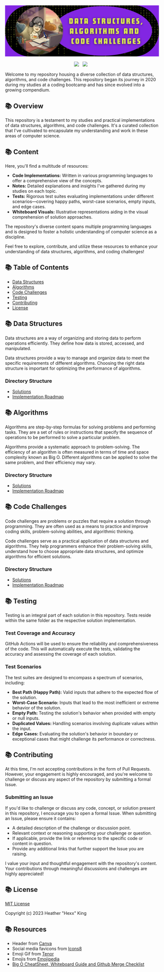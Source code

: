 ![header img](./assets/header.png)

<p align="center">
<a href="https://www.linkedin.com/in/hexx-king/" target="_blank" rel="noopener noreferrer"><img height="38" src="./assets/linkedin.png"></a>&nbsp;&nbsp;
<a href="mailto:hexxking13@gmail.com" target="_blank" rel="noopener noreferrer"><img height="35" src="./assets/gmail.png"></a>&nbsp;&nbsp;
</p> 

Welcome to my repository housing a diverse collection of data structures, algorithms, and code challenges. This repository began its journey in 2020 during my studies at a coding bootcamp and has since evolved into a growing compendium.

## 📚 Overview

This repository is a testament to my studies and practical implementations of data structures, algorithms, and code challenges. It's a curated collection that I've cultivated to encapsulate my understanding and work in these areas of computer science.

## 📚 Content

Here, you'll find a multitude of resources:
- **Code Implementations:** Written in various programming languages to offer a comprehensive view of the concepts.
- **Notes:** Detailed explanations and insights I've gathered during my studies on each topic.
- **Tests:** Rigorous test suites evaluating implementations under different scenarios—covering happy paths, worst-case scenarios, empty inputs, and edge cases.
- **Whiteboard Visuals:** Illustrative representations aiding in the visual comprehension of solution approaches.

The repository's diverse content spans multiple programming languages and is designed to foster a holistic understanding of computer science as a discipline.

Feel free to explore, contribute, and utilize these resources to enhance your understanding of data structures, algorithms, and coding challenges!

## 📚 Table of Contents

- [Data Structures](#data-structures)
- [Algorithms](#algorithms)
- [Code Challenges](#code-challenges)
- [Testing](#testing)
- [Contributing](#contributing)
- [License](#license)

## 📚 Data Structures

Data structures are a way of organizing and storing data to perform operations efficiently. They define how data is stored, accessed, and manipulated.

Data structures provide a way to manage and organize data to meet the specific requirements of different algorithms. Choosing the right data structure is important for optimizing the performance of algorithms.

### Directory Structure

- [Solutions](./data_structures/README.md#solutions)
- [Implementation Roadmap](./data_structures/README.md#implementation-roadmap)

## 📚 Algorithms

Algorithms are step-by-step formulas for solving problems and performing tasks. They are a set of rules or instructions that specify the sequence of operations to be performed to solve a particular problem.

Algorithms provide a systematic approach to problem-solving. The efficiency of an algorithm is often measured in terms of time and space complexity known as Big O. Different algorithms can be applied to solve the same problem, and their efficiency may vary.

### Directory Structure

- [Solutions](./algorithms/README.md#solutions)
- [Implementation Roadmap](./algorithms/README.md#implementation-roadmap)

## 📚 Code Challenges

Code challenges are problems or puzzles that require a solution through programming. They are often used as a means to practice and improve coding skills, problem-solving abilities, and algorithmic thinking.

Code challenges serve as a practical application of data structures and algorithms. They help programmers enhance their problem-solving skills, understand how to choose appropriate data structures, and optimize algorithms for efficient solutions.

### Directory Structure

- [Solutions](./code_challenges/README.md#solutions)
- [Implementation Roadmap](./code_challebges/README.md#implementation-roadmap)

## 📚 Testing

Testing is an integral part of each solution in this repository. Tests reside within the same folder as the respective solution implementation.

### Test Coverage and Accuracy

GitHub Actions will be used to ensure the reliability and comprehensiveness of the code. This will automatically execute the tests, validating the accuracy and assessing the coverage of each solution.

### Test Scenarios

The test suites are designed to encompass a spectrum of scenarios, including:
- **Best Path (Happy Path):** Valid inputs that adhere to the expected flow of the solution.
- **Worst-Case Scenario:** Inputs that lead to the most inefficient or extreme behavior of the solution.
- **Empty Path:** Testing the solution's behavior when provided with empty or null inputs.
- **Duplicated Values:** Handling scenarios involving duplicate values within the input.
- **Edge Cases:** Evaluating the solution's behavior in boundary or exceptional cases that might challenge its performance or correctness.

## 📚 Contributing

At this time, I'm not accepting contributions in the form of Pull Requests. However, your engagement is highly encouraged, and you're welcome to challenge or discuss any aspect of the repository by submitting a formal Issue.

### Submitting an Issue

If you'd like to challenge or discuss any code, concept, or solution present in this repository, I encourage you to open a formal Issue. When submitting an Issue, please ensure it contains:

- A detailed description of the challenge or discussion point.
- Relevant context or reasoning supporting your challenge or question.
- If applicable, provide the link or reference to the specific code or content in question.
- Provide any additional links that further support the Issue you are raising.

I value your input and thoughtful engagement with the repository's content. Your contributions through meaningful discussions and challenges are highly appreciated!

## 📚 License

[MIT License](./LICENSE)

Copyright (c) 2023 Heather "Hexx" King

## 📚 Resources

- Header from <a href="https://www.canva.com/">Canva</a>
- Social media favicons from <a href="https://icons8.com">Icons8</a>
- Emoji Gif from <a href="https://tenor.com/">Tenor</a>
- Emojis from <a href="https://emojipedia.org/">Emojipedia</a>
- [Big O CheatSheet, Whiteboard Guide and Github Merge Checklist](./resources.md)
